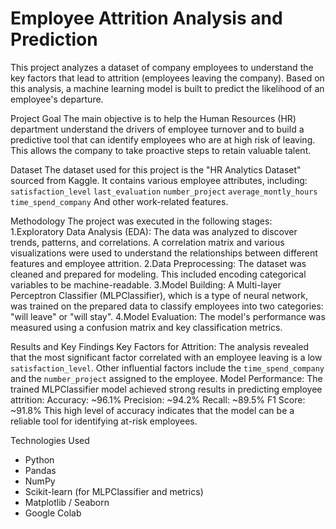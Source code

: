 # Employee Attrition Analysis and Prediction
This project analyzes a dataset of company employees to understand the key factors that lead to attrition (employees leaving the company). Based on this analysis, a machine learning model is built to predict the likelihood of an employee's departure.

Project Goal
The main objective is to help the Human Resources (HR) department understand the drivers of employee turnover and to build a predictive tool that can identify employees who are at high risk of leaving. This allows the company to take proactive steps to retain valuable talent.

Dataset
The dataset used for this project is the "HR Analytics Dataset" sourced from Kaggle. It contains various employee attributes, including:
`satisfaction_level`
`last_evaluation`
`number_project`
`average_montly_hours`
`time_spend_company`
And other work-related features.

Methodology
The project was executed in the following stages:
1.Exploratory Data Analysis (EDA): The data was analyzed to discover trends, patterns, and correlations. A correlation matrix and various visualizations were used to understand the relationships between different features and employee attrition.
2.Data Preprocessing: The dataset was cleaned and prepared for modeling. This included encoding categorical variables to be machine-readable.
3.Model Building: A Multi-layer Perceptron Classifier (MLPClassifier), which is a type of neural network, was trained on the prepared data to classify employees into two categories: "will leave" or "will stay".
4.Model Evaluation: The model's performance was measured using a confusion matrix and key classification metrics.

Results and Key Findings
Key Factors for Attrition: The analysis revealed that the most significant factor correlated with an employee leaving is a low `satisfaction_level`. Other influential factors include the `time_spend_company` and the `number_project` assigned to the employee.
Model Performance: The trained MLPClassifier model achieved strong results in predicting employee attrition:
Accuracy: ~96.1%
Precision: ~94.2%
Recall: ~89.5%
F1 Score: ~91.8%
This high level of accuracy indicates that the model can be a reliable tool for identifying at-risk employees.

Technologies Used
* Python
* Pandas
* NumPy
* Scikit-learn (for MLPClassifier and metrics)
* Matplotlib / Seaborn
* Google Colab
